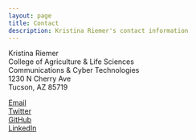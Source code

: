 ```yaml
---
layout: page
title: Contact
description: Kristina Riemer's contact information
---
```


Kristina Riemer  
College of Agriculture & Life Sciences  
Communications & Cyber Technologies  
1230 N Cherry Ave  
Tucson, AZ 85719

[Email](mailto:kristinariemer@email.arizona.edu)  
[Twitter](https://twitter.com/KristinaRiemer)  
[GitHub](https://github.com/KristinaRiemer)  
[LinkedIn](https://www.linkedin.com/in/kristina-riemer-data/)  

